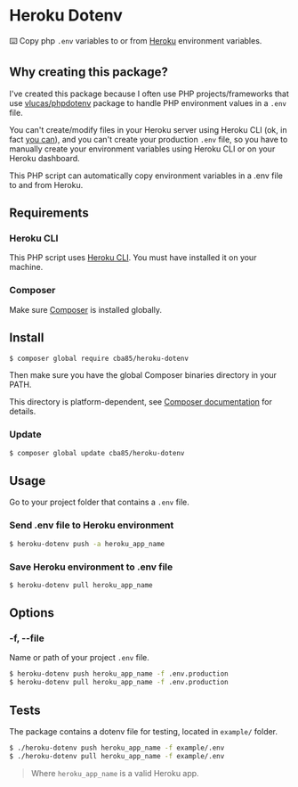 # Heroku Dotenv

⌨️ Copy php `.env` variables to or from [Heroku](https://www.heroku.com) environment variables.

## Why creating this package?

I've created this package because I often use PHP projects/frameworks that use [vlucas/phpdotenv](https://github.com/vlucas/phpdotenv) package to handle PHP environment values in a `.env` file.

You can't create/modify files in your Heroku server using Heroku CLI (ok, in fact [you can](https://gist.github.com/btakita/7853541)), and you can't create your production `.env` file, so you have to manually create your environment variables using Heroku CLI or on your Heroku dashboard.

This PHP script can automatically copy environment variables in a .env file to and from Heroku.

## Requirements

### Heroku CLI

This PHP script uses [Heroku CLI](https://devcenter.heroku.com/articles/heroku-cli). You must have installed it on your machine.

### Composer

Make sure [Composer](https://getcomposer.org/download/) is installed globally.

## Install

```bash
$ composer global require cba85/heroku-dotenv
```

Then make sure you have the global Composer binaries directory in your PATH.

This directory is platform-dependent, see [Composer documentation](https://getcomposer.org/doc/03-cli.md#composer-home) for details.

### Update

```bash
$ composer global update cba85/heroku-dotenv
```

## Usage

Go to your project folder that contains a `.env` file.

### Send .env file to Heroku environment

```bash
$ heroku-dotenv push -a heroku_app_name
```

### Save Heroku environment to .env file

```bash
$ heroku-dotenv pull heroku_app_name
```

## Options

### -f, --file

Name or path of your project `.env` file.

```bash
$ heroku-dotenv push heroku_app_name -f .env.production
$ heroku-dotenv pull heroku_app_name -f .env.production
```

## Tests

The package contains a dotenv file for testing, located in `example/` folder.

```bash
$ ./heroku-dotenv push heroku_app_name -f example/.env
$ ./heroku-dotenv pull heroku_app_name -f example/.env
```

> Where `heroku_app_name` is a valid Heroku app.